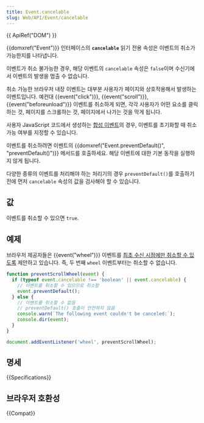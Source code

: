 ```yaml
---
title: Event.cancelable
slug: Web/API/Event/cancelable
---
```


{{ ApiRef("DOM") }}

{{domxref("Event")}} 인터페이스의 **`cancelable`** 읽기 전용 속성은 이벤트의 취소가 가능한지를 나타냅니다.

이벤트가 취소 불가능한 경우, 해당 이벤트의 `cancelable` 속성은 `false`이며 수신기에서 이벤트의 발생을 멈출 수 없습니다.

취소 가능한 브라우저 내장 이벤트는 대부분 사용자가 페이지와 상호작용해서 발생하는 이벤트입니다. 예컨대 {{event("click")}}, {{event("scroll")}}, {{event("beforeunload")}} 이벤트를 취소하게 되면, 각각 사용자가 어떤 요소를 클릭하는 것, 페이지를 스크롤하는 것, 페이지에서 나가는 것을 막게 됩니다.

사용자 JavaScript 코드에서 생성하는 [합성 이벤트](/ko/docs/Web/API/Event/Event)의 경우, 이벤트를 초기화할 때 취소 가능 여부를 지정할 수 있습니다.

이벤트를 취소하려면 이벤트의 {{domxref("Event.preventDefault()", "preventDefault()")}} 메서드를 호출하세요. 해당 이벤트에 대한 기본 동작을 실행하지 않게 됩니다.

다양한 종류의 이벤트를 처리해야 하는 처리기의 경우 `preventDefault()`를 호출하기 전에 먼저 `cancelable` 속성의 값을 검사해야 할 수 있습니다.

## 값

이벤트를 취소할 수 있으면 `true`.

## 예제

브라우저 제공자들은 {{event("wheel")}} 이벤트를 [최초 수신 시점에만 취소할 수 있도록](https://github.com/WICG/interventions/issues/33) 제안하고 있습니다. 즉, 두 번째 `wheel` 이벤트부터는 취소할 수 없습니다.

```js
function preventScrollWheel(event) {
  if (typeof event.cancelable !== 'boolean' || event.cancelable) {
    // 이벤트를 취소할 수 있으므로 취소함
    event.preventDefault();
  } else {
    // 이벤트를 취소할 수 없음
    // preventDefault() 호출이 안전하지 않음
    console.warn(`The following event couldn't be canceled:`);
    console.dir(event);
  }
}

document.addEventListener('wheel', preventScrollWheel);
```

## 명세

{{Specifications}}

## 브라우저 호환성

{{Compat}}
